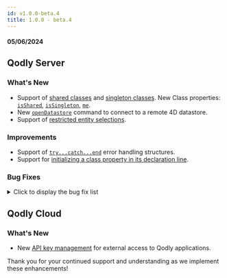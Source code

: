 ```yaml
---
id: v1.0.0-beta.4
title: 1.0.0 - beta.4
---
```



#### 05/06/2024


## Qodly Server

<h3> What's New </h3>

- Support of [shared classes](../language/basics/lang-classes.md#shared-classes) and [singleton classes](../language/basics/lang-classes.md#singleton-classes). New Class properties: [`isShared`](../language/ClassClass.md#isshared), [`isSingleton`](../language/ClassClass.md#issingleton), [`me`](../language/ClassClass.md#me).
- New [`openDatastore`](../language/commands/openDatastore.md) command to connect to a remote 4D datastore.
- Support of [restricted entity selections](../orda/data.md#restricting-entity-selections).

<h3>Improvements </h3>

- Support of [`try...catch...end`](../language/basics/lang-errors.md#trycatchend) error handling structures.
- Support for [initializing a class property in its declaration line](../language/basics/lang-classes.md#initializing-the-property-in-the-declaration-line).

<h3> Bug Fixes </h3>

<details><summary>Click to display the bug fix list</summary>

- Qodly Server doesn't handle warning messages
- Image not displayed after saving an entity
- Aborting a method using the debugger reports a network error as the reason for termination


</details>

## Qodly Cloud

<h3> What's New </h3>

- New [API key management](../cloud/api-key.md) for external access to Qodly applications.

Thank you for your continued support and understanding as we implement these enhancements!
